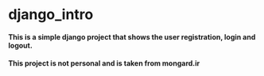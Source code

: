 # django_intro
#### This is a simple django project that shows the user registration, login and logout.
#### This project is not personal and is taken from mongard.ir
